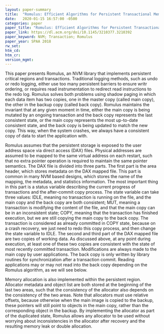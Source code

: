 ```yaml
---
layout: paper-summary
title:  "Romulus: Efficient Algorithms for Persistent Transactional Memory"
date:   2020-01-15 16:57:00 -0500
categories: paper
paper_title: "Romulus: Efficient Algorithms for Persistent Transactional Memory"
paper_link: https://dl.acm.org/doi/10.1145/3210377.3210392
paper_keyword: NVM; Transaction; Romulus
paper_year: SPAA 2018
rw_set:
htm_cd:
htm_cr:
version_mgmt:
---
```


This paper presents Romulus, an NVM library that implements persistent critical regions and transactions. Traditional 
logging methods, such as undo or redo logging, either use too many persistent barriers to ensure writr ordering,
or requires read instrumentation to redirect read instructions to the redo log. Romulus solves both problems using shadow
paging in which each data item has two copies, one in the master copy (called main copy), the other in the backup copy
(called back copy). Romulus maintains the invariant that at any given moment in time, either the main copy is being 
mutated by an ongoing transaction and the back copy represents the last consistent state, or the main copy represents
the most up-to-date consistent state, and the back copy is being updated to match the new copy. This way, when the system
crashes, we always have a consistent copy of data to start the application with.

Romulus assumes that the persistent storage is exposed to the user address space via direct access (DAX) files. Physical
addresses are assumed to be mapped to the same virtual address on each restart, such that no extra pointer operation
is required to maintain the same pointer semantics. The DAX file is divided into three parts. The first part is the 
area header, which stores metadata on the DAX mapped file. This part is common in many NVM based designs, which stores
the name of the mapping, the metadata, and statistics information. The most important thing in this part is a status 
variable describing the current progress of transactions and the after-commit copy process. The state variable can take
three values: IDLE, meaning no transaction is running on the file, and the main copy and the back copy are both consistent;
MUT, meaning a transaction is modifying the content of the file, and that the main copy can be in an inconsistent state;
COPY, meaning that the transaction has finished execution, but we are still copying the main copy to the back copy.
The transaction is considered as already committed in COPY state, because on a crash recovery, we just need to redo
this copy process, and then change the state variable to IDLE. The second and third part of the DAX mapped file are 
two copies of working data. As discussed above, at any point during execution, at least one of these two copies are 
consistent with the state of most recently committed transaction. Modifications are always made to the main copy by
user applications. The back copy is only written by library routines for synchronization after a transaction commit. 
Reading applications may or may not read into the back copy depending on the Romulus algorithm, as we will see below.

Memory allocation is also implemented within the persistent region. Allocator metadata and object list are both stored
at the beginning of the last two areas, such that the consistency of the allocator also depends on the consistency of
the two areas. Note that allocators must use relative offsets, because otherwise when the main image is copied to the 
backup, these pointers will still point to objects in the main copy, rather than the corresponding object in the backup. 
By implementing the allocator as part of the duplicated state, Romulus allows any allocator to be used without worrying 
about inconsistencies in the allocator after recovery and the resulting memory leak or double allocation.


